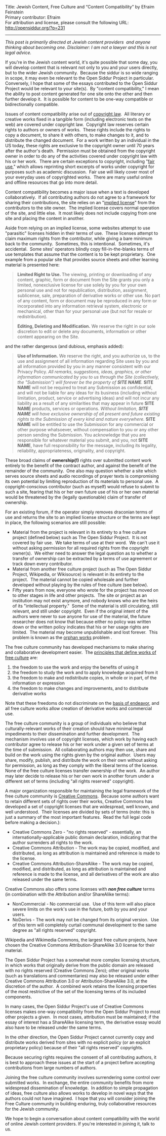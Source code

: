 <html>
<head></head>
<body>
Title: Jewish Content, Free Culture and “Content Compatibility” by Efraim Feinstein<br />
Primary contributor: Efraim<br />
For attribution and license, please consult the following URL: <a href="http://opensiddur.org/?p=231">http://opensiddur.org/?p=231</a>
<p />
<hr />

<i>This post is primarily directed at Jewish content providers  and anyone thinking about becoming one. Disclaimer: I am not a lawyer and this is not legal advice.</i>

If you're in the Jewish content world, it's quite possible that some day, you will develop  content that is relevant not only to you and your users directly, but to the wider Jewish community.  Because the siddur is so wide ranging in scope, it may even be relevant to the Open  Siddur Project in particular.  Conversely, I hope that some of the essays  contributed to the Open Siddur Project would be relevant to your site(s).  By "content compatibility," I  mean the ability to post content generated for one site onto the other  and then further develop it.  It is possible for content to be one-way  compatible or bidirectionally compatible.

Issues of content compatibility arise out of <a title="copyright law" href="http://en.wikipedia.org/wiki/Copyright">copyright law</a>.  All  literary or creative works fixed in a tangible form (including  electronic texts on the web) are covered under copyright law.  Copyright  law reserves certain rights to authors or owners of works.  These rights  include the rights to copy a document, to share it with others, to make  changes to it, and to distribute the changed document.  For a work  written by an individual in the US today, these rights are exclusive to  the copyright owner until 70 years after the author's death.  Permission  must be obtained from the copyright owner in order to do any of the  activities covered under copyright law with his or her work.  There are  certain exceptions to copyright, including "<a title="fair use" href="http://en.wikipedia.org/wiki/Fair_use" >fair use</a>," which allows  reprinting short excerpts of works under copyright for purposes such as  academic discussion.  Fair use will likely cover most of your everyday  uses of copyrighted works.  There are many useful online and offline  resources that go into more detail.

Content compatibility becomes a major issue when a text is developed  collaboratively.  If all contributing authors do not agree to a  framework for sharing their contributions, the site relies on an  "<a href="http://en.wikipedia.org/wiki/Implied_license">implied license</a>" from  the contributors to the site owner.  The implied license covers normal  operation of the site, and little else.  It most likely does not include  copying from one site and placing the content in another.

Aside from relying on an implied license, some websites attempt to use  "parasitic" licenses hidden in their terms of use.  These licenses  attempt to claim maximum rights from the contributor, while giving a  bare minimum back to the community.  Sometimes, this is intentional.  Sometimes, it's accidental.  Some sites' operators blindly copy fill-in-the-blanks terms of use templates that assume that the content is to be kept proprietary.  One example from a popular site that provides source sheets and other learning material is presented here:

<blockquote>

<b>Limited Right to Use. </b>
The viewing, printing or downloading of any content, graphic, form or  document from the Site grants you only a limited, nonexclusive license  for use solely by you for your own personal use and not for  republication, distribution, assignment, sublicense, sale, preparation  of derivative works or other use. No part of any content, form or  document may be reproduced in any form or incorporated into any  information retrieval system, electronic or mechanical, other than for  your personal use (but not for resale or redistribution).



<b>Editing, Deleting and Modification.</b>
We reserve the right in our sole discretion to edit or delete any  documents, information or other content appearing on the Site.

</blockquote>

and the rather dangerous (and dubious, emphasis added):

<blockquote>

<b>Use of Information.</b>
We reserve the right, and you authorize us, to the use and assignment of  all information regarding Site uses by you and all information provided  by you in any manner consistent with our Privacy Policy. <em>All  remarks, suggestions, ideas, graphics, or other information communicated  by you to us through the Site (collectively, the "Submission") will  forever be the property of <b>SITE NAME</b>.</em> <b>SITE NAME</b> will not be  required to treat any Submission as confidential, and will not be liable  for any ideas for its business (including without limitation, product,  service or advertising ideas) and will not incur any liability as a  result of any similarities that may appear in future <b>SITE NAME</b>  products, services or operations. <em>Without limitation, <b>SITE NAME</b> will have exclusive ownership of all present and future existing  rights to the Submission of every kind and nature everywhere.</em>  <b>SITE NAME</b> will be entitled to use the Submission for any commercial  or other purpose whatsoever, without compensation to you or any other  person sending the Submission. You acknowledge that you are responsible  for whatever material you submit, and you, not <b>SITE NAME</b>, have  full responsibility for the message, including its legality,  reliability, appropriateness, originality, and copyright.

</blockquote>

These broad claims of <strong>ownership(!)</strong> rights over submitted content work  entirely to the benefit of the contract author, and against the benefit  of the remainder of the community.  One also may question whether a site  which serves source sheets and audio recordings of prayer texts is  compromising its own potential by limiting reproduction of its materials  to personal use.  A copyright-conscious contributor (such as myself)  would refuse to submit to such a site, fearing that his or her own  future use of his or her own material would be threatened by the  (legally questionable) claim of transfer of ownership.

For an existing forum, if the operator simply removes draconian terms of use and returns the site to an implied license structure or the terms are kept in place, the following scenarios are still possible:

<ul>
<li>Material from the project is relevant in its entirety to a  free culture project (defined below) such as The Open Siddur Project.   It is not covered by fair use.  We take terms of use at their word.  We  can't use it without asking permission for all required rights from the  copyright owner(s).  We either need to answer the legal question as to  whether a transfer of ownership can be extracted by a terms of use  agreement or track down every contributor.</li>
<li>Material from another free culture project (such as The Open Siddur  Project, Wikipedia, or Wikisource) is relevant in its entirety to the  project.  The material cannot be copied wholesale and  further developed without playing by the rules of free culture (see below).</li>
<li>Fifty years from now, everyone who wrote for the project has moved on to other stages in life and other projects.  The site or project as an institution may not exist anymore, and nobody knows who are the  heirs of its "intellectual property."  Some of the material is still  circulating, still relevant, and still under copyright.  Even if the  original intent of the authors were never to sue anyone for use of the  material, the future researcher does not know that because either no  policy was written down or the written policy indicates that his or her  usage rights are limited.  The material may become unpublishable and  lost forever.  This problem is known as the <a href="http://en.wikipedia.org/wiki/Orphan_works">orphan works</a> problem  .</li>
</ul>

The free culture community has developed mechanisms to make sharing and  collaborative development easier.  The <a href="http://freedomdefined.org/Definition">principles that define works of  free culture</a> are:

<ol>
    <li>the freedom to use the work and enjoy the benefits of using it</li>
    <li>the freedom to study the work and to apply knowledge acquired from it</li>
    <li>the freedom to make and redistribute copies, in whole or in part, of  the information or expression</li>
    <li>the freedom to make changes and improvements, and to distribute  derivative works</li>
</ol>

Note that these freedoms do not discriminate on the <a href="http://www.opensource.org/docs/definition.php">basis of endeavor</a>, and all free culture  works allow creation of derivative works and commercial use.

The free culture community is a group of individuals who believe that  culturally-relevant works of their creation should have minimal legal  impediments to their dissemination and further development.  The  mechanism involves use of copyright licenses, which work by having each  contributor agree to release his or her work under a given set of terms  at the time of submission.  All collaborating authors may then use,  share and build on the work using the rights given by the original  author.  Users may share, modify, publish, and distribute the work on  their own without asking for permission, as long as they comply with the  liberal terms of the license.  None of the free culture licenses  transfer ownership of the work.  An author may later decide to release  his or her own work in another forum under a different set of terms  (including "all rights reserved" copyright).

A major organization responsible for maintaining the legal framework of  the free culture community is <a href="http://creativecommons.org/">Creative Commons</a>.  Because some authors want to retain  different sets of rights over their works, Creative Commons has  developed a set of copyright licenses that are widespread, well known,  and well understood.  Their licenses are divided by sets of terms (note:  this is just a summary of the most important features.  Read the full  legal code before making a decision.):

<ul>
<li>Creative Commons Zero - "no rights reserved" - essentially, an  internationally-applicable public domain declaration, indicating that  the author surrenders all rights to the work.</li>
<li>Creative Commons Attribution - The work may be copied, modified, and  distributed, as long as attribution is maintained and reference is made  to the license.</li>
<li>Creative Commons Attribution-ShareAlike - The work may be copied,  modified, and distributed, as long as attribution is maintained and  reference is made to the license, and all derivatives of the work are  also released under the same terms.</li>
</ul>

Creative Commons also offers some licenses with <strong><span><em></span>non free culture<span></em></span></strong> terms  (in combination with the Attribution and/or ShareAlike terms):

<ul>
<li>NonCommercial - No commercial use.  Use of this term will also place  severe limits on the work's use in the future, both by you and your users.</li>
<li>NoDerivs - The work may not be changed from its original version.  Use  of this term will completely curtail communal development to the same  degree as "all rights reserved" copyright.</li>
</ul>

Wikipedia and Wikimedia Commons, the largest free culture projects, have  chosen the Creative Commons Attribution-ShareAlike 3.0 license for their  material.

The Open Siddur Project has a somewhat more complex licensing structure,  in which works that originally derive from the public domain are  released with no rights reserved (Creative Commons Zero); other original  works (such as translations and commentaries) may also be released under  either Creative Commons Attribution 3.0 or Attribution-ShareAlike 3.0,  at the discretion of the author.  A combined work retains the licensing  properties of the most restrictive of the set of the licensing terms of  its included components.

In many cases, the Open Siddur Project's use of Creative Commons  licenses makes one-way compatibility from the Open Siddur Project to most other projects a given.  In most cases, attribution must be  maintained; if the essay of interest has a ShareAlike licensing term,  the derivative essay would also have to be released under the same terms.

In the other direction, the Open Siddur Project cannot currently copy  and distribute works derived from sites with no explicit policy (or an explicit proprietary policy) because of their "all rights reserved" copyrights.

Because securing rights requires the consent of all contributing  authors, it is best to approach these issues at the start of a project  before accepting contributions from large numbers of authors.

Joining the free culture community involves surrendering some control  over submitted works.  In exchange, the entire community benefits from  more widespread dissemination of knowledge.  In addition to simple  propagation of ideas, free culture also allows works to develop in novel  ways that the authors could not have imagined.  I hope that you will  consider joining the Free Culture community in building enduring, truly  collaborative resources for the Jewish community.

We hope to begin a conversation about content compatibility with the world of online Jewish content providers.  If you're interested in joining it, talk to us.
</body>
</html>